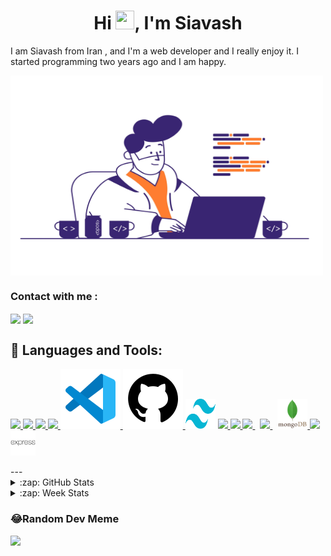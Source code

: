 <h1 align="center">Hi <img src="https://media.giphy.com/media/hvRJCLFzcasrR4ia7z/giphy.gif" width="30" height="30"/>, I'm Siavash</h1>

I am Siavash from Iran , and I'm a web developer and I really enjoy it. I started programming two years ago and I am happy.
  <!-- - ✍ You can find all the ways to communicate with me here [zilink]  -->

<img align="center" alt="GIF" src="config/code.gif" width="500" height="320" />

### Contact with me :
<!-- [<img src='config/github.png' alt='github' height='40'>](https://github.com/https://github.com/MohammadMahdiKaseb)  [<img src='config/linkedin.png' alt='linkedin' height='40'>](https://www.linkedin.com/in/www.linkedin.com/in/MohammadMahdiKaseb/)  [<img src='config/instagram.png' alt='instagram' height='40'>](https://www.instagram.com/https://www.instagram.com/momaka01//)  [<img src='https://cdn.jsdelivr.net/npm/simple-icons@3.0.1/icons/codepen.svg' alt='codepen' height='40'>](https://codepen.io/MoMaKa) -->
<p align="left">
<!-- <a href="https://instagram.com/momaka.dev" target="blank"><img align="center" src="https://img.icons8.com/fluent/48/000000/instagram-new.png"/></a> -->
<a href="mailto:mohammadmahdikaseb@gmail.com" target="blank"><img align="center" src="https://img.icons8.com/fluent/48/000000/gmail.png"/></a>
<a href="https://www.linkedin.com/in/siavashkaseb/" target="blank"><img align="center" src="https://img.icons8.com/fluent/48/000000/linkedin.png"/></a>



## 🚀 Languages and Tools:

<p align="left"> 
    <a href="https://github.com/SiavashKaseb" target="_blank"> <img src="https://img.icons8.com/color/48/000000/react-native.png"/> </a>
    <a href="https://github.com/SiavashKaseb" target="_blank"> <img src="https://img.icons8.com/color/48/000000/javascript.png"/> </a> 
    <a href="https://github.com/SiavashKaseb" target="_blank"> <img src="https://img.icons8.com/color/48/000000/html-5.png"/> </a> 
    <a href="https://github.com/SiavashKaseb" target="_blank"> <img src="https://img.icons8.com/color/48/000000/css3.png"/> </a> 
    <a href="https://github.com/SiavashKaseb" target="_blank"> <img src="./config/visual-studio-code.svg"/> </a>
    <a href="https://github.com/SiavashKaseb" target="_blank"> <img src="./config/github.svg"/> </a>
    <a href="https://github.com/SiavashKaseb" target="_blank"> <img src="./config/tailwind-css.svg" width = "48px" height = "48px" /></a>
    <a href="https://github.com/SiavashKaseb" target="_blank"> <img src="https://img.icons8.com/color/48/000000/bootstrap.png"/> </a> 
    <a href="https://github.com/SiavashKaseb" target="_blank"> <img src="https://img.icons8.com/color/48/000000/python.png"/> </a> 
    <a style="padding-right:8px;" href="https://github.com/SiavashKaseb" target="_blank"> <img src="https://img.icons8.com/color/48/000000/nodejs.png"/> </a> 
    <a style="padding-right:8px;" href="https://github.com/SiavashKaseb" target="_blank"> <img src="https://img.icons8.com/fluent/50/000000/mysql-logo.png"/> </a>
    <a href="https://github.com/SiavashKaseb" target="_blank"> <img src="https://raw.githubusercontent.com/devicons/devicon/master/icons/mongodb/mongodb-original-wordmark.svg" alt="mongodb" width="48" height="48"/> </a>    
    <a href="https://github.com/SiavashKaseb" target="_blank"> <img src="https://img.icons8.com/color/48/000000/git.png"/> </a>
    <a href="https://github.com/SiavashKaseb" target="_blank"> <img src="https://raw.githubusercontent.com/devicons/devicon/master/icons/express/express-original-wordmark.svg" alt="express" width="40" height="40"/> </a>
</p>
---

<details>
  <summary>:zap: GitHub Stats</summary>

![](https://github-readme-stats.vercel.app/api?username=SiavashKaseb&theme=tokyonight&hide_border=false&include_all_commits=true&count_private=false)<br/>
![](https://github-readme-streak-stats.herokuapp.com/?user=SiavashKaseb&theme=tokyonight&hide_border=false)<br/>
![](https://github-readme-stats.vercel.app/api/top-langs/?username=SiavashKaseb&theme=tokyonight&hide_border=false&include_all_commits=true&count_private=false&layout=compact)
<p align="center">
  <img align="center" src="https://activity-graph.herokuapp.com/graph?username=SiavashKaseb&bg_color=151515&point=E91E63&line=FFFFFF&theme=nord&count_private=true"  alt="ariaramin"/>
</p>


</details>

<!-- <details>
  <summary>:zap: Most Used Languages</summary>

<a align="left" href="https://github.com/SiavashKaseb">
  <img  alt="GitHub Top Languages" src="https://github-readme-stats.vercel.app/api/top-langs/?username=SiavashKaseb" />
</a>



</details> -->

<details>
  <summary>:zap:  Week Stats</summary>

[![willianrod's wakatime stats](https://github-readme-stats.vercel.app/api/wakatime?username=momaka)][github]

[![willianrod's wakatime stats](https://github-readme-stats.vercel.app/api/wakatime?username=momaka&layout=compact)][github]

</details>

### 😂Random Dev Meme
<img src="https://random-memer.herokuapp.com/" width="512px"/>


[zilink]: https://zil.ink/momaka
[instagram]: https://www.instagram.com/momaka.dev/
[linkedin]: www.linkedin.com/in/siavashkaseb
[zilink]: https://zil.ink/momaka
[github]: https://github.com/SiavashKaseb
